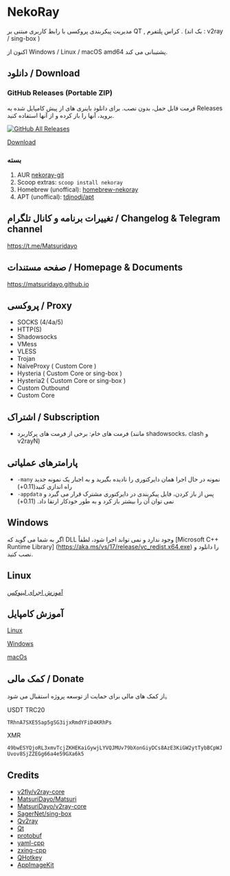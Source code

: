 # NekoRay

مدیریت پیکربندی پروکسی با رابط کاربری مبتنی بر QT , کراس پلتفرم . (بک اند : v2ray / sing-box )

اکنون از Windows / Linux / macOS amd64 پشتیبانی می کند.

## دانلود / Download

### GitHub Releases (Portable ZIP)

فرمت قابل حمل، بدون نصب. برای دانلود باینری های از پیش کامپایل شده به Releases بروید، آنها را باز کرده و از آنها استفاده کنید.

[![GitHub All Releases](https://img.shields.io/github/downloads/Matsuridayo/nekoray/total?label=downloads-total&logo=github&style=flat-square)](https://github.com/Matsuridayo/nekoray/releases)

[Download](https://github.com/Matsuridayo/nekoray/releases)

### بسته

1. AUR [nekoray-git](https://aur.archlinux.org/packages/nekoray-git)
2. Scoop extras: `scoop install nekoray`
3. Homebrew (unoffical): [homebrew-nekoray](https://github.com/tdjnodj/homebrew-nekoray)
4. APT (unoffical): [tdjnodj/apt](https://github.com/tdjnodj/apt)

## تغییرات برنامه و کانال تلگرام / Changelog & Telegram channel

https://t.me/Matsuridayo

## صفحه مستندات / Homepage & Documents

https://matsuridayo.github.io

## پروکسی / Proxy

* SOCKS (4/4a/5)
* HTTP(S)
* Shadowsocks
* VMess
* VLESS
* Trojan
* NaïveProxy ( Custom Core )
* Hysteria ( Custom Core or sing-box )
* Hysteria2 ( Custom Core or sing-box )
* Custom Outbound
* Custom Core

## اشتراک / Subscription

* فرمت های خام: برخی از فرمت های پرکاربرد (مانند shadowsocks، clash و v2rayN)

## پارامترهای عملیاتی

- `-many` نمونه در حال اجرا همان دایرکتوری را نادیده بگیرید و به اجبار یک نمونه جدید راه اندازی کنید(0.11+)
- `-appdata` پس از باز کردن، فایل پیکربندی در دایرکتوری مشترک قرار می گیرد و نمی توان آن را بیشتر باز کرد و به طور خودکار ارتقا داد. (0.11+)

## Windows 

اگر به شما می گوید که DLL وجود ندارد و نمی تواند اجرا شود، لطفاً [Microsoft C++ Runtime Library] (https://aka.ms/vs/17/release/vc_redist.x64.exe) را دانلود و نصب کنید.

## Linux 

[آموزش اجرای لینوکس](docs/Run_Linux.md)
## آموزش کامپایل

[Linux](docs/Build_Linux.md)

[Windows](docs/Build_Windows.md)

[macOs](docs/Build_MacOS_fa.md)

## کمک مالی / Donate

از کمک های مالی برای حمایت از توسعه پروژه استقبال می شود。

USDT TRC20

`TRhnA7SXE5Sap5gSG3ijxRmdYFiD4KRhPs`

XMR

`49bwESYQjoRL3xmvTcjZKHEKaiGywjLYVQJMUv79bXonGiyDCs8AzE3KiGW2ytTybBCpWJUvov8SjZZEGg66a4e59GXa6k5`

## Credits

- [v2fly/v2ray-core](https://github.com/v2fly/v2ray-core)
- [MatsuriDayo/Matsuri](https://github.com/MatsuriDayo/Matsuri)
- [MatsuriDayo/v2ray-core](https://github.com/MatsuriDayo/v2ray-core)
- [SagerNet/sing-box](https://github.com/SagerNet/sing-box)
- [Qv2ray](https://github.com/Qv2ray/Qv2ray)
- [Qt](https://www.qt.io/)
- [protobuf](https://github.com/protocolbuffers/protobuf)
- [yaml-cpp](https://github.com/jbeder/yaml-cpp)
- [zxing-cpp](https://github.com/nu-book/zxing-cpp)
- [QHotkey](https://github.com/Skycoder42/QHotkey)
- [AppImageKit](https://github.com/AppImage/AppImageKit)
